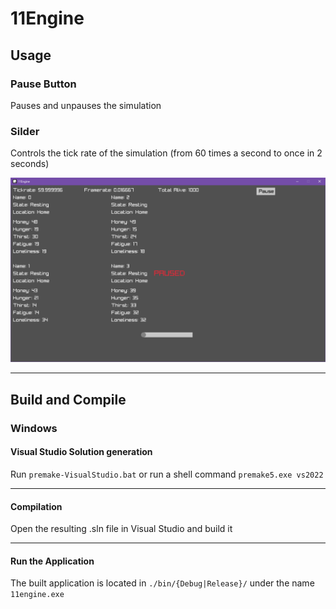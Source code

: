 # 11Engine

## Usage
### Pause Button
Pauses and unpauses the simulation
### Silder
Controls the tick rate of the simulation (from 60 times a second to once in 2 seconds)

![Graphical User Interface](/doc/app-gui.png "gui")

---

## Build and Compile
### Windows
#### Visual Studio Solution generation
Run `premake-VisualStudio.bat` or run a shell command `premake5.exe vs2022`

---

#### Compilation
Open the resulting .sln file in Visual Studio and build it

---

#### Run the Application
The built application is located in `./bin/{Debug|Release}/` under the name `11engine.exe`
